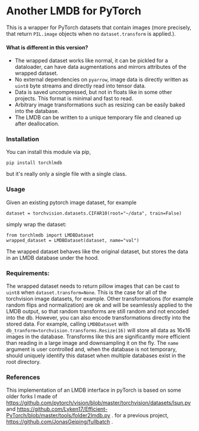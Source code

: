 # Another LMDB for PyTorch

This is a wrapper for PyTorch datasets that contain images (more precisely, that return `PIL.image` objects when no `dataset.transform` is applied.).



#### What is different in this version?
* The wrapped dataset works like normal, it can be pickled for a dataloader, can have data augmentations and mirrors attributes of the wrapped dataset.
* No external dependencies on `pyarrow`, image data is directly written as `uint8` byte streams and directly read into tensor data.
* Data is saved uncompressed, but not in floats like in some other projects. This format is minimal and fast to read.
* Arbitrary image transformations such as resizing can be easily baked into the database.
* The LMDB can be written to a unique temporary file and cleaned up after deallocation.

### Installation
You can install this module via pip,
```
pip install torchlmdb
```
but it's really only a single file with a single class.

### Usage

Given an existing pytorch image dataset, for example
```
dataset = torchvision.datasets.CIFAR10(root="~/data", train=False)
```
simply wrap the dataset:
```
from torchlmdb import LMDBDataset
wrapped_dataset = LMDBDataset(dataset, name="val")
```
The wrapped dataset behaves like the original dataset, but stores the data in an LMDB database under the hood.


### Requirements:
The wrapped dataset needs to return pillow images that can be cast to `uint8` when `dataset.transform=None`. This is the case
for all of the torchvision image datasets, for example. Other transformations (for example random flips and normalization)
are ok and will be seamlessly applied to the LMDB output, so that random transforms are still random and not encoded into the db.
However, you can also encode transformations directly into the stored data. For example, calling `LMDBDataset` with `db_tranform=torchvision.transforms.Resize(16)` will store all data as 16x16 images in the database. Transforms like this are significantly more efficient than reading in a large image and downsampling it on the fly.
The `name` argument is user controlled and, when the database is not temporary, should uniquely identify this dataset when multiple databases exist in the root directory.

### References
This implementation of an LMDB interface in pyTorch is based on some older forks I made of
https://github.com/pytorch/vision/blob/master/torchvision/datasets/lsun.py
and
https://github.com/Lyken17/Efficient-PyTorch/blob/master/tools/folder2lmdb.py .
for a previous project, https://github.com/JonasGeiping/fullbatch .
